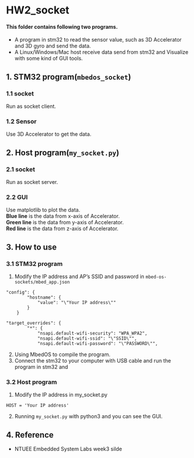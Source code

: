 # HW2_socket
#### This folder contains following two programs.  
- A program in stm32 to read the sensor value, such as 3D Accelerator and 3D gyro and send the data.  
- A Linux/Windows/Mac host receive data send from stm32 and Visualize with some kind of GUI tools.
## 1. STM32 program(`mbedos_socket`)
### 1.1 socket
Run as socket client.
### 1.2 Sensor
Use 3D Accelerator to get the data.
## 2. Host program(`my_socket.py`)
### 2.1 socket
Run as socket server.
### 2.2 GUI
Use matplotlib to plot the data.  
**Blue line** is the data from x-axis of Accelerator.  
**Green line** is the data from y-axis of Accelerator.  
**Red line** is the data from z-axis of Accelerator.

## 3. How to use
### 3.1 STM32 program
1. Modify the IP address and AP’s SSID and password in `mbed-os-sockets/mbed_app.json`
```
"config": {
        "hostname": {
            "value": "\"Your IP address\""
        }
    }
```
```
"target_overrides": {
        "*": {
            "nsapi.default-wifi-security": "WPA_WPA2",
            "nsapi.default-wifi-ssid": "\"SSID\"",
            "nsapi.default-wifi-password": "\"PASSWORD\"",
```

2. Using MbedOS to compile the program.
3. Connect the stm32 to your computer with USB cable and run the program in stm32 and 
### 3.2 Host program
1. Modify the IP address in my_socket.py
```
HOST = 'Your IP address'
```
2. Running `my_socket.py` with python3 and you can see the GUI.


## 4. Reference
- NTUEE Embedded System Labs week3 silde